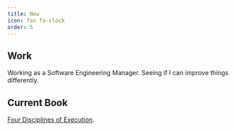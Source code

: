 ```yaml
---
title: Now
icon: fas fa-clock
order: 5
---
```


## Work ##

Working as a Software Engineering Manager. Seeing if I can improve things differently.

## Current Book ##

[Four Disciplines of Execution](https://a.co/d/h6Uq1wh).